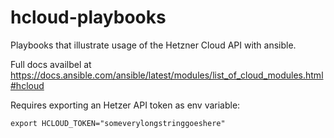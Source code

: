 # hcloud-playbooks
Playbooks that illustrate usage of the Hetzner Cloud API with ansible.

Full docs availbel at https://docs.ansible.com/ansible/latest/modules/list_of_cloud_modules.html#hcloud

Requires exporting an Hetzer API token as env variable:

`export HCLOUD_TOKEN="someverylongstringgoeshere"`
